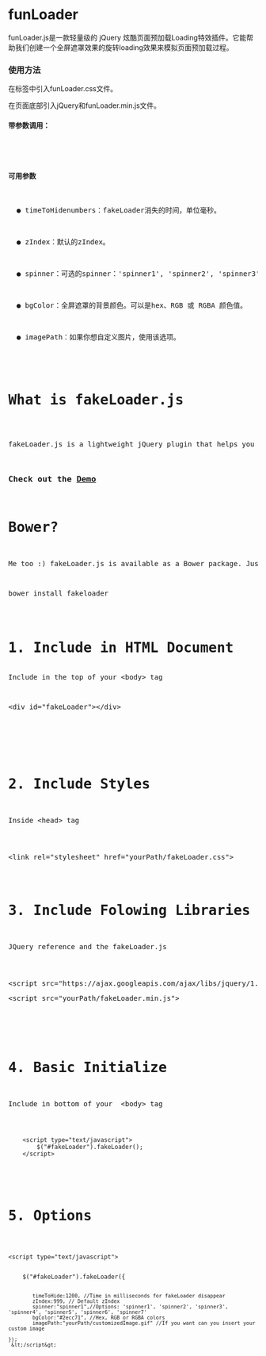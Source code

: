 # funLoader
<p>funLoader.js是一款轻量级的 jQuery 炫酷页面预加载Loading特效插件。它能帮助我们创建一个全屏遮罩效果的旋转loading效果来模拟页面预加载过程。</p>
<h3>使用方法</h3>
<p>在<head>标签中引入funLoader.css文件。</p>
<p><link rel="stylesheet" href="yourPath/funLoader.css"></p>
<p>在页面底部引入jQuery和funLoader.min.js文件。</p>
<p><script src="http://libs.baidu.com/jquery/1.11.1/jquery.min.js"></p>

<p><script src="yourPath/funLoader.min.js"></p>

<h4>基本使用方法：</h4>
<pre>
<p><script type="text/javascript"></p>
<p>$("#funloader").funLoader();</p>
<p></script></p>
<p></pre></p>
<h4>带参数调用：</h4>
<pre>
<p><script type="text/javascript"></p>
<p>$("#funloader").funLoader({</p>
<p>timeToHide:1200, //Time in milliseconds for fakeLoader disappear</p>
<p>zIndex:999, // Default zIndex</p>
<p>spinner:"spinner1",//Options: 'spinner1', 'spinner2', 'spinner3', 'spinner4', 'spinner5', 'spinner6', 'spinner7' </p>
<p>bgColor:"#2ecc71", //Hex, RGB or RGBA colors</p>
<p>imagePath:"yourPath/customizedImage.gif" //If you want can you insert your custom image</p>
<p>}); </p>
<p></script></p>
<pre>
<h4>可用参数</h4>
<p>  ● timeToHidenumbers：fakeLoader消失的时间，单位毫秒。</p>
<p>  ● zIndex：默认的zIndex。</p>
<p>  ● spinner：可选的spinner：'spinner1', 'spinner2', 'spinner3', 'spinner4', 'spinner5', 'spinner6', 'spinner7'。</p>
<p>  ● bgColor：全屏遮罩的背景颜色。可以是hex、RGB 或 RGBA 颜色值。</p>
<p>  ● imagePath：如果你想自定义图片，使用该选项。</p>
  
  <h1>What is fakeLoader.js</h1>
<p>
fakeLoader.js is a lightweight jQuery plugin that helps you create an animated spinner with a fullscreen loading mask to simulate the page preloading effect.
</p>
<h3>Check out the <a href="http://joaopereirawd.github.io/fakeLoader.js/demo/demo1.html" target="_blank">Demo</a></h3>
<h1>Bower?</h1>
<p>Me too :) fakeLoader.js is available as a Bower package. Just run</p>
<pre>bower install fakeloader</pre>

<h1>1. Include in HTML Document</h1>
<p style="margin:0px;">Include in the top of your &lt;body&gt; tag </p>
<pre><p>&lt;div id="fakeLoader"&gt;&lt;/div&gt;</p></pre>
</br></br>
<h1>2. Include Styles</h1>
<p>Inside &lt;head&gt; tag </p>
<pre><p>&lt;link rel="stylesheet" href="yourPath/fakeLoader.css"&gt;</p></pre>
<h1>3. Include Folowing Libraries</h1>
<p>JQuery reference and the fakeLoader.js</p>
<pre>
<p>&lt;script src="https://ajax.googleapis.com/ajax/libs/jquery/1.11.0/jquery.min.js"&gt;</p><p>&lt;script src="yourPath/fakeLoader.min.js"&gt;</p>
</pre>

<h1>4. Basic Initialize</h1>
<p>Include in bottom of your  &lt;body&gt; tag</p>
<pre>
<code>
    &lt;script type="text/javascript"&gt;
        $("#fakeLoader").fakeLoader();
    &lt;/script&gt;
</code>
</pre>

<h1>5. Options</h1>
<pre>
<code><p>&lt;script type="text/javascript"&gt;</p>
    $("#fakeLoader").fakeLoader({
    
            timeToHide:1200, //Time in milliseconds for fakeLoader disappear
            zIndex:999, // Default zIndex
            spinner:"spinner1",//Options: 'spinner1', 'spinner2', 'spinner3', 'spinner4', 'spinner5', 'spinner6', 'spinner7' 
            bgColor:"#2ecc71", //Hex, RGB or RGBA colors
            imagePath:"yourPath/customizedImage.gif" //If you want can you insert your custom image
            
    });
     &lt;/script&gt;
</code>
</pre>